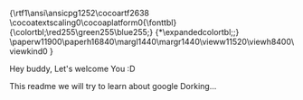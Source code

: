 {\rtf1\ansi\ansicpg1252\cocoartf2638
\cocoatextscaling0\cocoaplatform0{\fonttbl}
{\colortbl;\red255\green255\blue255;}
{\*\expandedcolortbl;;}
\paperw11900\paperh16840\margl1440\margr1440\vieww11520\viewh8400\viewkind0
}

Hey buddy, Let's welcome You :D

This readme we will try to learn about google Dorking...
